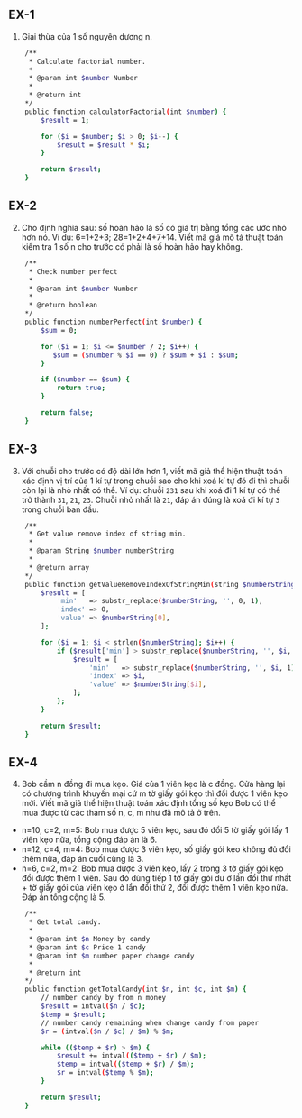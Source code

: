 ## EX-1

1. Giai thừa của 1 số nguyên dương n.
```bash
    /**
     * Calculate factorial number.
     *
     * @param int $number Number
     *
     * @return int
    */
    public function calculatorFactorial(int $number) {
        $result = 1;

        for ($i = $number; $i > 0; $i--) {
            $result = $result * $i;
        }

        return $result;
    }
```
## EX-2

2. Cho định nghĩa sau: số hoàn hảo là số có giá trị bằng tổng các ước nhỏ hơn nó.
 Ví dụ: 6=1+2+3; 28=1+2+4+7+14.
Viết mã giả mô tả thuật toán kiểm tra 1 số n cho trước có phải là số hoàn hảo hay không.
```bash
    /**
     * Check number perfect
     *
     * @param int $number Number
     *
     * @return boolean
    */
    public function numberPerfect(int $number) {
        $sum = 0;

        for ($i = 1; $i <= $number / 2; $i++) {
           $sum = ($number % $i == 0) ? $sum + $i : $sum; 
        }

        if ($number == $sum) {
            return true;
        }

        return false;
    }
```
## EX-3

3. Với chuỗi cho trước có độ dài lớn hơn 1, viết mã giả thể hiện thuật toán xác định vị trí của 1 kí tự trong chuỗi sao cho khi xoá kí tự đó đi thì chuỗi còn lại là nhỏ nhất có thể.
Ví dụ: chuỗi `231` sau khi xoá đi 1 kí tự có thể trở thành `31`, `21`, `23`. Chuỗi nhỏ nhất là `21`, đáp án đúng là xoá đi kí tự `3` trong chuỗi ban đầu.
```bash
    /**
     * Get value remove index of string min.
     *
     * @param String $number numberString
     *
     * @return array
    */
    public function getValueRemoveIndexOfStringMin(string $numberString) {
        $result = [
            'min'   => substr_replace($numberString, '', 0, 1),
            'index' => 0,
            'value' => $numberString[0],
        ];

        for ($i = 1; $i < strlen($numberString); $i++) {
            if ($result['min'] > substr_replace($numberString, '', $i, 1)) {
                $result = [
                    'min'   => substr_replace($numberString, '', $i, 1),
                    'index' => $i,
                    'value' => $numberString[$i],
                ];
            };
        }

        return $result;
    }
```
## EX-4

4. Bob cầm n đồng đi mua kẹo. Giá của 1 viên kẹo là c đồng. Cửa hàng lại có chương trình khuyến mại cứ m tờ giấy gói kẹo thì đổi được 1 viên kẹo mới. Viết mã giả thể hiện thuật toán xác định tổng số kẹo Bob có thể mua được từ các tham số n, c, m như đã mô tả ở trên.
 - n=10, c=2, m=5: Bob mua được 5 viên kẹo, sau đó đổi 5 tờ giấy gói lấy 1 viên kẹo nữa, tổng cộng đáp án là 6.
 - n=12, c=4, m=4: Bob mua được 3 viên kẹo, số giấy gói kẹo không đủ đổi thêm nữa, đáp án cuối cùng là 3.
 - n=6, c=2, m=2: Bob mua được 3 viên kẹo, lấy 2 trong 3 tờ giấy gói kẹo đổi được thêm 1 viên. Sau đó dùng tiếp 1 tờ giấy gói dư ở lần đổi thứ nhất + tờ giấy gói của viên kẹo ở lần đổi thứ 2, đổi được thêm 1 viên kẹo nữa. Đáp án tổng cộng là 5.

```bash
    /**
     * Get total candy.
     *
     * @param int $n Money by candy
     * @param int $c Price 1 candy
     * @param int $m number paper change candy
     * 
     * @return int
    */
    public function getTotalCandy(int $n, int $c, int $m) {
        // number candy by from n money
        $result = intval($n / $c);
        $temp = $result;
        // number candy remaining when change candy from paper 
        $r = (intval($n / $c) / $m) % $m;

        while (($temp + $r) > $m) {
            $result += intval(($temp + $r) / $m);
            $temp = intval(($temp + $r) / $m);
            $r = intval($temp % $m);
        }

        return $result;
    }
```
